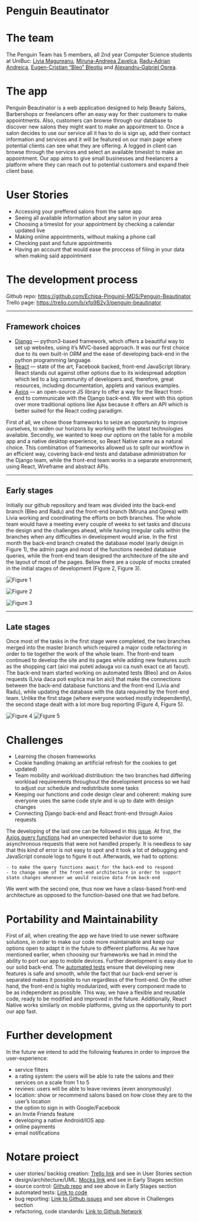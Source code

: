 # Penguin Beautinator

# The team

The Penguin Team has 5 members, all 2nd year Computer Science students at UniBuc: [Livia Magureanu](https://github.com/Oepeling), [Miruna-Andreea Zavelca](https://github.com/Loila11), [Radu-Adrian Andreica](https://github.com/AndreicaRadu), [Eugen-Cristian “Bleo” Bleotiu](https://github.com/bleotiu) and [Alexandru-Gabriel Oprea](https://github.com/OpAlex8).

# The app

Penguin Beautinator is a web application designed to help Beauty Salons, Barbershops or freelancers offer an easy way for their customers to make appointments. Also, customers can browse through our database to discover new salons they might want to make an appointment to.
Once a salon decides to use our service all it has to do is sign up, add their contact information and services and it will be featured on our main page where potential clients can see what they are offering. A logged in client can browse through the services and select an available timeslot to make an appointment.
Our app aims to give small businesses and freelancers a platform where they can reach out to potential customers and expand their client base.

# User Stories

- Accessing your preffered salons from the same app
- Seeing all available information about any salon in your area
- Choosing a timeslot for your appointment by checking a calendar updated live
- Making online appointments, without making a phone call
- Checking past and future appointments
- Having an account that would ease the proccess of filing in your data when making said appointment

# The development process

Github repo: https://github.com/Echipa-Pinguinii-MDS/Penguin-Beautinator
Trello page: https://trello.com/b/xfp9B2v3/penguin-beautinator

----------
## Framework choices
- [Django](https://www.djangoproject.com) — python3-based framework, which offers a beautiful way to set up websites, using it’s MVC-based approach. It was our first choice due to its own built-in ORM and the ease of developing back-end in the python programming language.
- [React](https://reactjs.org) — state of the art, Facebook backed, front-end JavaScript library. React stands out against other options due to its widespread adoption which led to a big community of developers and, therefore, great resources, including documentation, applets and various examples.
- [Axios](https://github.com/axios/axios) — an open-source JS library to offer a way for the React front-end to communicate with the Django back-end. We went with this option over more traditional options like Ajax because it offers an API which is better suited for the React coding paradigm.

First of all, we chose those frameworks to seize an opportunity to improve ourselves, to widen our horizons by working with the latest technologies available.
Secondly, we wanted to keep our options on the table for a mobile app and a native desktop experience, so React Native came as a natural choice.
This combination of frameworks allowed us to split our workflow in an efficient way, covering back-end tests and database administration for the Django team, while the front-end team works in a separate environment, using React, Wireframe and abstract APIs.

----------
## Early stages

Initially our github repository and team was divided into the back-end branch (Bleo and Radu) and the front-end branch (Miruna and Oprea) with Livia working and coordinating the efforts on both branches. The whole team would have a meeting every couple of weeks to set tasks and discuss the design and the challenges ahead, while having irregular calls within the branches when any difficulties in development would arise. 
In the first month the back-end branch created the database model (early design in Figure 1), the admin page and most of the functions needed database queries, while the front-end team designed the architecture of the site and the layout of most of the pages. Below there are a couple of mocks created in the initial stages of development (Figure 2, Figure 3).

![Figure 1](https://paper-attachments.dropbox.com/s_6C9954A1AEE82229A8F115DE7A3EC7FC6489CA8D4371D31A4AE8FEE9665E6EB1_1591786870082_datab.png)

![Figure 2](https://paper-attachments.dropbox.com/s_947DF1972D443873FF559F696CDA42446867FE9B3B748566293BBDEDB8F20CA1_1591805044794_SalonPage3.png)

![Figure 3](https://paper-attachments.dropbox.com/s_6C9954A1AEE82229A8F115DE7A3EC7FC6489CA8D4371D31A4AE8FEE9665E6EB1_1591786934058_SalonPicker.png)

----------
## Late stages

Once most of the tasks in the first stage were completed, the two branches merged into the master branch which required a major code refactoring in order to tie together the work of the whole team. The front-end team continued to develop the site and its pages while adding new features such as the shopping cart (aici mai puteti adauga voi ca nush exact ce ati facut).  The back-end team started working on automated tests (Bleo) and on Axios requests (Livia daca poti explica mai bn aici) that make the connections between the back-end database functions and the front-end (Livia and Radu), while updating the database with the data required by the front-end team.
Unlike the first stage (where everyone worked mostly independently), the second stage dealt with a lot more bug reporting (Figure 4, Figure 5).

![Figure 4](https://paper-attachments.dropbox.com/s_947DF1972D443873FF559F696CDA42446867FE9B3B748566293BBDEDB8F20CA1_1591805219971_Screenshot+2020-06-10+at+19.06.01.png)
![Figure 5](https://paper-attachments.dropbox.com/s_947DF1972D443873FF559F696CDA42446867FE9B3B748566293BBDEDB8F20CA1_1591805219984_Screenshot+2020-06-10+at+19.05.49.png)

# Challenges
- Learning the chosen frameworks
- Cookie handling (making an artificial refresh for the cookies to get updated)
- Team mobility and workload distribution: the two branches had differing workload requirements throughout the development process so we had to adjust our schedule and redistribute some tasks
- Keeping our functions and code design clear and coherent: making sure everyone uses the same code style and is up to date with design changes
- Connecting Django back-end and React front-end through Axios requests

The developing of the last one can be followed in this [issue](https://github.com/Echipa-Pinguinii-MDS/Penguin-Beautinator/issues/10#issue-638143464).
At first, the [Axios query functions](https://github.com/Echipa-Pinguinii-MDS/Penguin-Beautinator/blob/master/frontend/src/Universal/Queries.js) had an unexpected behavior due to some asynchronous requests that were not handled properly. It is needless to say that this kind of error is not easy to spot and it took a lot of debugging and JavaScript console logs to figure it out.
Afterwards, we had to options:

    - to make the query functions await for the back-end to respond
    - to change some of the front-end architecture in order to support state changes whenever we would receive data from back-end

We went with the second one, thus now we have a class-based front-end architecture as opposed to the function-based one that we had before.

# Portability and Maintainability

First of all, when creating the app we have tried to use newer software solutions, in order to make our code more maintainable and keep our options open to adapt it in the future to different platforms.
As we have mentioned earlier, when choosing our frameworks we had in mind the ability to port our app to mobile devices. Further development is easy due to our solid back-end. The [automated tests](https://github.com/Echipa-Pinguinii-MDS/Penguin-Beautinator/blob/master/backend/beautinator/tests.py) ensure that developing new features is safe and smooth, while the fact that our back-end server is separated makes it possible to run regardless of the front-end.
On the other hand, the front-end is highly modularized, with every component made to be as independent as possible. This way, we have a flexible and reusable code, ready to be modified and improved in the future. Additionally, React Native works similarly on mobile platforms, giving us the opportunity to port our app fast.


# Further development

In the future we intend to add the following features in order to improve the user-experience:

- service filters
- a rating system: the users will be able to rate the salons and their services on a scale from 1 to 5
- reviews: users will be able to leave reviews (even anonymously)
- location: show or recommend salons based on how close they are to the user’s location
- the option to sign in with Google/Facebook
- an Invite Friends feature
- developing a native Android/IOS app
- online payments
- email notifications
# Notare proiect
- user stories/ backlog creation: [Trello link](https://trello.com/b/xfp9B2v3/penguin-beautinator) and see in User Stories section
- design/architecture/UML: [Mocks link](https://github.com/Echipa-Pinguinii-MDS/Penguin-Beautinator/tree/master/Mocks) and see in Early Stages section
- source control: [Github repo](https://github.com/Echipa-Pinguinii-MDS/Penguin-Beautinator) and see above in Early Stages section
- automated tests: [Link to code](https://github.com/Echipa-Pinguinii-MDS/Penguin-Beautinator/blob/master/backend/beautinator/tests.py)
- bug reporting: [Link to Github issues](https://github.com/Echipa-Pinguinii-MDS/Penguin-Beautinator/issues?q=is%3Aissue+is%3Aclosed) and see above in Challenges section
- refactoring, code standards: [Link to Github Network](https://github.com/Echipa-Pinguinii-MDS/Penguin-Beautinator/network)
